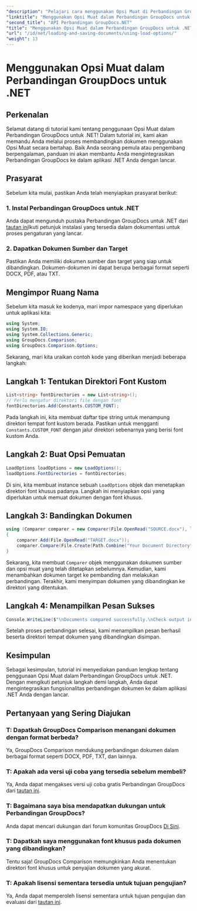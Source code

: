 ```yaml
---
"description": "Pelajari cara menggunakan Opsi Muat di Perbandingan GroupDocs untuk .NET untuk membandingkan dokumen dengan font khusus dengan mudah."
"linktitle": "Menggunakan Opsi Muat dalam Perbandingan GroupDocs untuk .NET"
"second_title": "API Perbandingan GroupDocs.NET"
"title": "Menggunakan Opsi Muat dalam Perbandingan GroupDocs untuk .NET"
"url": "/id/net/loading-and-saving-documents/using-load-options/"
"weight": 13
---
```


# Menggunakan Opsi Muat dalam Perbandingan GroupDocs untuk .NET

## Perkenalan
Selamat datang di tutorial kami tentang penggunaan Opsi Muat dalam Perbandingan GroupDocs untuk .NET! Dalam tutorial ini, kami akan memandu Anda melalui proses membandingkan dokumen menggunakan Opsi Muat secara bertahap. Baik Anda seorang pemula atau pengembang berpengalaman, panduan ini akan membantu Anda mengintegrasikan Perbandingan GroupDocs ke dalam aplikasi .NET Anda dengan lancar.
## Prasyarat
Sebelum kita mulai, pastikan Anda telah menyiapkan prasyarat berikut:
### 1. Instal Perbandingan GroupDocs untuk .NET
Anda dapat mengunduh pustaka Perbandingan GroupDocs untuk .NET dari [tautan ini](https://releases.groupdocs.com/comparison/net/)Ikuti petunjuk instalasi yang tersedia dalam dokumentasi untuk proses pengaturan yang lancar.
### 2. Dapatkan Dokumen Sumber dan Target
Pastikan Anda memiliki dokumen sumber dan target yang siap untuk dibandingkan. Dokumen-dokumen ini dapat berupa berbagai format seperti DOCX, PDF, atau TXT.
## Mengimpor Ruang Nama
Sebelum kita masuk ke kodenya, mari impor namespace yang diperlukan untuk aplikasi kita:
```csharp
using System;
using System.IO;
using System.Collections.Generic;
using GroupDocs.Comparison;
using GroupDocs.Comparison.Options;
```
Sekarang, mari kita uraikan contoh kode yang diberikan menjadi beberapa langkah:
## Langkah 1: Tentukan Direktori Font Kustom
```csharp
List<string> fontDirectories = new List<string>();
// Perlu mengatur direktori file dengan font
fontDirectories.Add(Constants.CUSTOM_FONT);
```
Pada langkah ini, kita membuat daftar tipe string untuk menampung direktori tempat font kustom berada. Pastikan untuk mengganti `Constants.CUSTOM_FONT` dengan jalur direktori sebenarnya yang berisi font kustom Anda.
## Langkah 2: Buat Opsi Pemuatan
```csharp
LoadOptions loadOptions = new LoadOptions();
loadOptions.FontDirectories = fontDirectories;
```
Di sini, kita membuat instance sebuah `LoadOptions` objek dan menetapkan direktori font khusus padanya. Langkah ini menyiapkan opsi yang diperlukan untuk memuat dokumen dengan font khusus.
## Langkah 3: Bandingkan Dokumen
```csharp
using (Comparer comparer = new Comparer(File.OpenRead("SOURCE.docx"), loadOptions))
{
    comparer.Add(File.OpenRead("TARGET.docx"));
    comparer.Compare(File.Create(Path.Combine("Your Document Directory", "RESULT.docx")));
}
```
Sekarang, kita membuat `Comparer` objek menggunakan dokumen sumber dan opsi muat yang telah ditetapkan sebelumnya. Kemudian, kami menambahkan dokumen target ke pembanding dan melakukan perbandingan. Terakhir, kami menyimpan dokumen yang dibandingkan ke direktori yang ditentukan.
## Langkah 4: Menampilkan Pesan Sukses
```csharp
Console.WriteLine($"\nDocuments compared successfully.\nCheck output in {Directory.GetCurrentDirectory()}.");
```
Setelah proses perbandingan selesai, kami menampilkan pesan berhasil beserta direktori tempat dokumen yang dibandingkan disimpan.
## Kesimpulan
Sebagai kesimpulan, tutorial ini menyediakan panduan lengkap tentang penggunaan Opsi Muat dalam Perbandingan GroupDocs untuk .NET. Dengan mengikuti petunjuk langkah demi langkah, Anda dapat mengintegrasikan fungsionalitas perbandingan dokumen ke dalam aplikasi .NET Anda dengan lancar.
## Pertanyaan yang Sering Diajukan
### T: Dapatkah GroupDocs Comparison menangani dokumen dengan format berbeda?
Ya, GroupDocs Comparison mendukung perbandingan dokumen dalam berbagai format seperti DOCX, PDF, TXT, dan lainnya.
### T: Apakah ada versi uji coba yang tersedia sebelum membeli?
Ya, Anda dapat mengakses versi uji coba gratis Perbandingan GroupDocs dari [tautan ini](https://releases.groupdocs.com/).
### T: Bagaimana saya bisa mendapatkan dukungan untuk Perbandingan GroupDocs?
Anda dapat mencari dukungan dari forum komunitas GroupDocs [Di Sini](https://forum.groupdocs.com/c/comparison/12).
### T: Dapatkah saya menggunakan font khusus pada dokumen yang dibandingkan?
Tentu saja! GroupDocs Comparison memungkinkan Anda menentukan direktori font khusus untuk penyajian dokumen yang akurat.
### T: Apakah lisensi sementara tersedia untuk tujuan pengujian?
Ya, Anda dapat memperoleh lisensi sementara untuk tujuan pengujian dan evaluasi dari [tautan ini](https://purchase.groupdocs.com/temporary-license/).